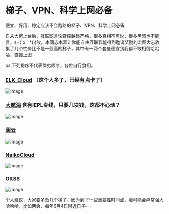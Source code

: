 # 梯子、VPN、科学上网必备
便宜、好用、稳定应该不会跑路的梯子、VPN、科学上网必备  

自从大佬上台后，互联网言论管控越趋严格，很多真相不可说，很多黑暗也不能言，ε=(´ο｀*)))唉。本同志本着让你能自由互联我能得到邀请奖励的宏图大志收集了几个性价比不是一般高的梯子，其中有一两个套餐便宜到我都不敢相信哈哈哈，直接上图  

ps:下列排序不代表优劣顺序，各位自行食用。

### [ELK_Cloud](https://www.elkcloud.top/auth/register?code=5Y6w)  （这个人多了，已经有点卡了）
  
![image](https://user-images.githubusercontent.com/93764491/158548983-0159e5ac-fcb4-474b-b8b9-351356337f36.png)

### [大航海](https://dhh.lol/#/register?code=hUXVsGEx)  含有IEPL专线，只要几块钱，这都不心动？
  
![image](https://user-images.githubusercontent.com/93764491/158549406-f94c7e86-f63c-4caf-99f8-7624960bb3b2.png)

### [澜云](https://ep.0318.cyou/#/register?code=12sypiUN)  
  
![image](https://user-images.githubusercontent.com/93764491/158549592-647296d2-72f4-4db5-943b-a5a90c7eff00.png)

### [NaikoCloud](https://naiko.cloud/auth/register?code=VaEK)  
  
![image](https://user-images.githubusercontent.com/93764491/158550061-8cbf38b3-d255-4199-a289-692ffdb5d6fb.png)

### [OKSS](https://okss.us/#/register?code=uLTK9oyA)  
  
![image](https://user-images.githubusercontent.com/93764491/158550435-1e3c558a-9d10-43cf-afe1-0ee19623dead.png)


个人建议，大家要多备几个梯子，因为到了一些重要性时间点，墙可能会异常强大哈哈哈，比如两会、每年6月4日附近日子····
